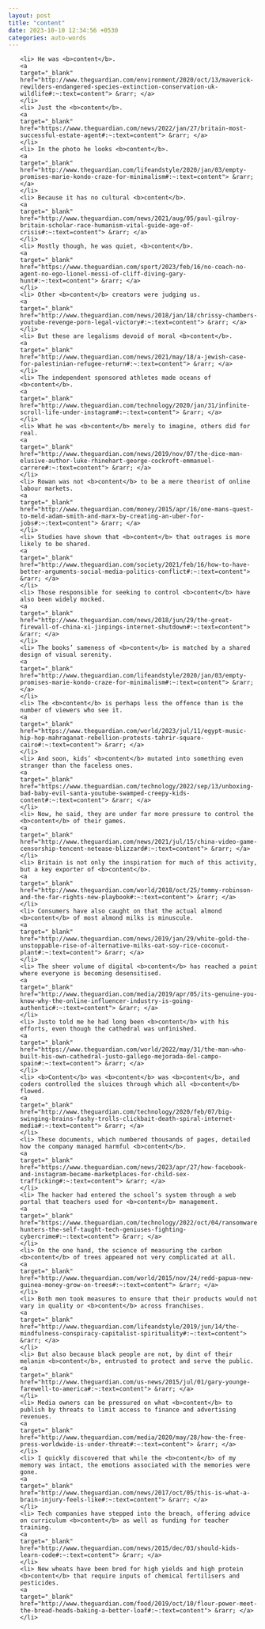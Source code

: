 ```yaml
---
layout: post
title: "content"
date: 2023-10-10 12:34:56 +0530
categories: auto-words
---
```

<ol>

    <li> He was <b>content</b>.
    <a 
    target="_blank" 
    href="http://www.theguardian.com/environment/2020/oct/13/maverick-rewilders-endangered-species-extinction-conservation-uk-wildlife#:~:text=content"> &rarr; </a>
    </li>
    <li> Just the <b>content</b>.
    <a 
    target="_blank" 
    href="https://www.theguardian.com/news/2022/jan/27/britain-most-successful-estate-agent#:~:text=content"> &rarr; </a>
    </li>
    <li> In the photo he looks <b>content</b>.
    <a 
    target="_blank" 
    href="http://www.theguardian.com/lifeandstyle/2020/jan/03/empty-promises-marie-kondo-craze-for-minimalism#:~:text=content"> &rarr; </a>
    </li>
    <li> Because it has no cultural <b>content</b>.
    <a 
    target="_blank" 
    href="http://www.theguardian.com/news/2021/aug/05/paul-gilroy-britain-scholar-race-humanism-vital-guide-age-of-crisis#:~:text=content"> &rarr; </a>
    </li>
    <li> Mostly though, he was quiet, <b>content</b>.
    <a 
    target="_blank" 
    href="https://www.theguardian.com/sport/2023/feb/16/no-coach-no-agent-no-ego-lionel-messi-of-cliff-diving-gary-hunt#:~:text=content"> &rarr; </a>
    </li>
    <li> Other <b>content</b> creators were judging us.
    <a 
    target="_blank" 
    href="http://www.theguardian.com/news/2018/jan/18/chrissy-chambers-youtube-revenge-porn-legal-victory#:~:text=content"> &rarr; </a>
    </li>
    <li> But these are legalisms devoid of moral <b>content</b>.
    <a 
    target="_blank" 
    href="http://www.theguardian.com/news/2021/may/18/a-jewish-case-for-palestinian-refugee-return#:~:text=content"> &rarr; </a>
    </li>
    <li> The independent sponsored athletes made oceans of <b>content</b>.
    <a 
    target="_blank" 
    href="http://www.theguardian.com/technology/2020/jan/31/infinite-scroll-life-under-instagram#:~:text=content"> &rarr; </a>
    </li>
    <li> What he was <b>content</b> merely to imagine, others did for real.
    <a 
    target="_blank" 
    href="http://www.theguardian.com/news/2019/nov/07/the-dice-man-elusive-author-luke-rhinehart-george-cockroft-emmanuel-carrere#:~:text=content"> &rarr; </a>
    </li>
    <li> Rowan was not <b>content</b> to be a mere theorist of online labour markets.
    <a 
    target="_blank" 
    href="http://www.theguardian.com/money/2015/apr/16/one-mans-quest-to-meld-adam-smith-and-marx-by-creating-an-uber-for-jobs#:~:text=content"> &rarr; </a>
    </li>
    <li> Studies have shown that <b>content</b> that outrages is more likely to be shared.
    <a 
    target="_blank" 
    href="http://www.theguardian.com/society/2021/feb/16/how-to-have-better-arguments-social-media-politics-conflict#:~:text=content"> &rarr; </a>
    </li>
    <li> Those responsible for seeking to control <b>content</b> have also been widely mocked.
    <a 
    target="_blank" 
    href="http://www.theguardian.com/news/2018/jun/29/the-great-firewall-of-china-xi-jinpings-internet-shutdown#:~:text=content"> &rarr; </a>
    </li>
    <li> The books’ sameness of <b>content</b> is matched by a shared design of visual serenity.
    <a 
    target="_blank" 
    href="http://www.theguardian.com/lifeandstyle/2020/jan/03/empty-promises-marie-kondo-craze-for-minimalism#:~:text=content"> &rarr; </a>
    </li>
    <li> The <b>content</b> is perhaps less the offence than is the number of viewers who see it.
    <a 
    target="_blank" 
    href="https://www.theguardian.com/world/2023/jul/11/egypt-music-hip-hop-mahraganat-rebellion-protests-tahrir-square-cairo#:~:text=content"> &rarr; </a>
    </li>
    <li> And soon, kids’ <b>content</b> mutated into something even stranger than the faceless ones.
    <a 
    target="_blank" 
    href="https://www.theguardian.com/technology/2022/sep/13/unboxing-bad-baby-evil-santa-youtube-swamped-creepy-kids-content#:~:text=content"> &rarr; </a>
    </li>
    <li> Now, he said, they are under far more pressure to control the <b>content</b> of their games.
    <a 
    target="_blank" 
    href="http://www.theguardian.com/news/2021/jul/15/china-video-game-censorship-tencent-netease-blizzard#:~:text=content"> &rarr; </a>
    </li>
    <li> Britain is not only the inspiration for much of this activity, but a key exporter of <b>content</b>.
    <a 
    target="_blank" 
    href="http://www.theguardian.com/world/2018/oct/25/tommy-robinson-and-the-far-rights-new-playbook#:~:text=content"> &rarr; </a>
    </li>
    <li> Consumers have also caught on that the actual almond <b>content</b> of most almond milks is minuscule.
    <a 
    target="_blank" 
    href="http://www.theguardian.com/news/2019/jan/29/white-gold-the-unstoppable-rise-of-alternative-milks-oat-soy-rice-coconut-plant#:~:text=content"> &rarr; </a>
    </li>
    <li> The sheer volume of digital <b>content</b> has reached a point where everyone is becoming desensitised.
    <a 
    target="_blank" 
    href="http://www.theguardian.com/media/2019/apr/05/its-genuine-you-know-why-the-online-influencer-industry-is-going-authentic#:~:text=content"> &rarr; </a>
    </li>
    <li> Justo told me he had long been <b>content</b> with his efforts, even though the cathedral was unfinished.
    <a 
    target="_blank" 
    href="https://www.theguardian.com/world/2022/may/31/the-man-who-built-his-own-cathedral-justo-gallego-mejorada-del-campo-spain#:~:text=content"> &rarr; </a>
    </li>
    <li> <b>Content</b> was <b>content</b> was <b>content</b>, and coders controlled the sluices through which all <b>content</b> flowed.
    <a 
    target="_blank" 
    href="http://www.theguardian.com/technology/2020/feb/07/big-swinging-brains-fashy-trolls-clickbait-death-spiral-internet-media#:~:text=content"> &rarr; </a>
    </li>
    <li> These documents, which numbered thousands of pages, detailed how the company managed harmful <b>content</b>.
    <a 
    target="_blank" 
    href="https://www.theguardian.com/news/2023/apr/27/how-facebook-and-instagram-became-marketplaces-for-child-sex-trafficking#:~:text=content"> &rarr; </a>
    </li>
    <li> The hacker had entered the school’s system through a web portal that teachers used for <b>content</b> management.
    <a 
    target="_blank" 
    href="https://www.theguardian.com/technology/2022/oct/04/ransomware-hunters-the-self-taught-tech-geniuses-fighting-cybercrime#:~:text=content"> &rarr; </a>
    </li>
    <li> On the one hand, the science of measuring the carbon <b>content</b> of trees appeared not very complicated at all.
    <a 
    target="_blank" 
    href="http://www.theguardian.com/world/2015/nov/24/redd-papua-new-guinea-money-grow-on-trees#:~:text=content"> &rarr; </a>
    </li>
    <li> Both men took measures to ensure that their products would not vary in quality or <b>content</b> across franchises.
    <a 
    target="_blank" 
    href="http://www.theguardian.com/lifeandstyle/2019/jun/14/the-mindfulness-conspiracy-capitalist-spirituality#:~:text=content"> &rarr; </a>
    </li>
    <li> But also because black people are not, by dint of their melanin <b>content</b>, entrusted to protect and serve the public.
    <a 
    target="_blank" 
    href="http://www.theguardian.com/us-news/2015/jul/01/gary-younge-farewell-to-america#:~:text=content"> &rarr; </a>
    </li>
    <li> Media owners can be pressured on what <b>content</b> to publish by threats to limit access to finance and advertising revenues.
    <a 
    target="_blank" 
    href="http://www.theguardian.com/media/2020/may/28/how-the-free-press-worldwide-is-under-threat#:~:text=content"> &rarr; </a>
    </li>
    <li> I quickly discovered that while the <b>content</b> of my memory was intact, the emotions associated with the memories were gone.
    <a 
    target="_blank" 
    href="http://www.theguardian.com/news/2017/oct/05/this-is-what-a-brain-injury-feels-like#:~:text=content"> &rarr; </a>
    </li>
    <li> Tech companies have stepped into the breach, offering advice on curriculum <b>content</b> as well as funding for teacher training.
    <a 
    target="_blank" 
    href="http://www.theguardian.com/news/2015/dec/03/should-kids-learn-code#:~:text=content"> &rarr; </a>
    </li>
    <li> New wheats have been bred for high yields and high protein <b>content</b> that require inputs of chemical fertilisers and pesticides.
    <a 
    target="_blank" 
    href="http://www.theguardian.com/food/2019/oct/10/flour-power-meet-the-bread-heads-baking-a-better-loaf#:~:text=content"> &rarr; </a>
    </li>